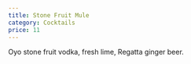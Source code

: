 ```yaml
---
title: Stone Fruit Mule
category: Cocktails
price: 11
---
```


Oyo stone fruit vodka, fresh lime, Regatta ginger beer.
